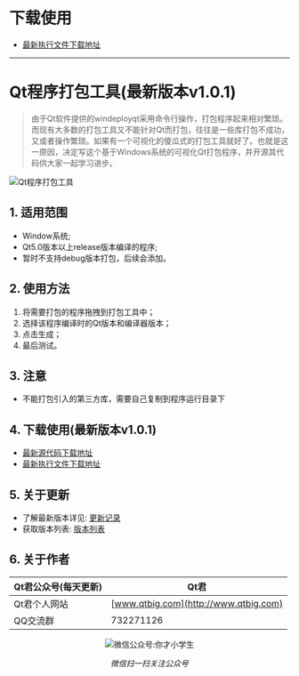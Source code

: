 # 下载使用
* [最新执行文件下载地址](https://github.com/aeagean/DeployQt/releases/download/v1.0.1/QtDeploy-v1.0.1.rar)
---
# Qt程序打包工具(最新版本v1.0.1)
> 由于Qt软件提供的windeployqt采用命令行操作，打包程序起来相对繁琐。而现有大多数的打包工具又不能针对Qt而打包，往往是一些库打包不成功，又或者操作繁琐。如果有一个可视化的傻瓜式的打包工具就好了。也就是这一原因，决定写这个基于Windows系统的可视化Qt打包程序，并开源其代码供大家一起学习进步。

![Qt程序打包工具](https://github.com/aeagean/DeployQt/blob/master/Test/Qt%E7%A8%8B%E5%BA%8F%E6%89%93%E5%8C%85%E5%B7%A5%E5%85%B7V1.0.gif?raw=true)

## 1. 适用范围
* Window系统;
* Qt5.0版本以上release版本编译的程序;
* 暂时不支持debug版本打包，后续会添加。

## 2. 使用方法
1. 将需要打包的程序拖拽到打包工具中；
2. 选择该程序编译时的Qt版本和编译器版本；
3. 点击生成；
4. 最后测试。

## 3. 注意
* 不能打包引入的第三方库，需要自己复制到程序运行目录下

## 4. 下载使用(最新版本v1.0.1)
* [最新源代码下载地址](https://github.com/aeagean/DeployQt/archive/master.zip)
* [最新执行文件下载地址](https://github.com/aeagean/DeployQt/releases/download/v1.0.1/QtDeploy-v1.0.1.rar)

## 5. 关于更新
* 了解最新版本详见: [更新记录](https://github.com/aeagean/DeployQt/blob/master/ChangeLogs.md)
* 获取版本列表: [版本列表](https://github.com/aeagean/DeployQt/releases)

## 6. 关于作者
|Qt君公众号(每天更新)|Qt君|
|---|---|
|Qt君个人网站|[www.qtbig.com](http://www.qtbig.com)|
|QQ交流群|732271126|

<p align="center">
  <img src="http://www.qtbig.com/about/index/my_qrcode.jpg" alt="微信公众号:你才小学生">
  <p align="center"><em>微信扫一扫关注公众号</em></p>
</p>
